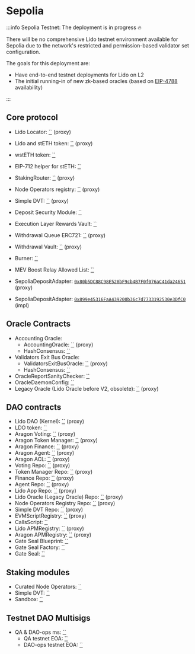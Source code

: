 # Sepolia

:::info
Sepolia Testnet: The deployment is in progress :fire:

There will be no comprehensive Lido testnet environment available for Sepolia due to the network's restricted and permission-based validator set configuration.

The goals for this deployment are:

- Have end-to-end testnet deployments for Lido on L2
- The initial running-in of new zk-based oracles (based on [EIP-4788](https://eips.ethereum.org/EIPS/eip-4788) availability)

:::

## Core protocol

- Lido Locator: [``](https://sepolia.etherscan.io/address/) (proxy)
- Lido and stETH token: [``](https://sepolia.etherscan.io/address/) (proxy)
- wstETH token: [``](https://sepolia.etherscan.io/address/)
- EIP-712 helper for stETH: [``](https://sepolia.etherscan.io/address/)
- StakingRouter: [``](https://sepolia.etherscan.io/address/) (proxy)
- Node Operators registry: [``](https://sepolia.etherscan.io/address/) (proxy)
- Simple DVT: [``](https://sepolia.etherscan.io/address/) (proxy)
- Deposit Security Module: [``](https://sepolia.etherscan.io/address/)
- Execution Layer Rewards Vault: [``](https://sepolia.etherscan.io/address/)
- Withdrawal Queue ERC721: [``](https://sepolia.etherscan.io/address/) (proxy)
- Withdrawal Vault: [``](https://sepolia.etherscan.io/address/) (proxy)
- Burner: [``](https://sepolia.etherscan.io/address/)
- MEV Boost Relay Allowed List: [``](https://sepolia.etherscan.io/address/)

- SepoliaDepositAdapter: [`0x80b5DC88C98E528bF9cb4B7F0f076aC41da24651`](https://sepolia.etherscan.io/address/0x80b5DC88C98E528bF9cb4B7F0f076aC41da24651) (proxy)
- SepoliaDepositAdapter: [`0x899e45316FaA439200b36c7d7733192530e3DfC0`](https://sepolia.etherscan.io/address/0x899e45316FaA439200b36c7d7733192530e3DfC0) (impl)

## Oracle Contracts

- Accounting Oracle:
  - AccountingOracle: [``](https://sepolia.etherscan.io/address/) (proxy)
  - HashConsensus: [``](https://sepolia.etherscan.io/address/)
- Validators Exit Bus Oracle:
  - ValidatorsExitBusOracle: [``](https://sepolia.etherscan.io/address/) (proxy)
  - HashConsensus: [``](https://sepolia.etherscan.io/address/)
- OracleReportSanityChecker: [``](https://sepolia.etherscan.io/address/)
- OracleDaemonConfig: [``](https://sepolia.etherscan.io/address/)
- Legacy Oracle (Lido Oracle before V2, obsolete): [``](https://sepolia.etherscan.io/address/) (proxy)

## DAO contracts

- Lido DAO (Kernel): [``](https://sepolia.etherscan.io/address/) (proxy)
- LDO token: [``](https://sepolia.etherscan.io/address/)
- Aragon Voting: [``](https://sepolia.etherscan.io/address/) (proxy)
- Aragon Token Manager: [``](https://sepolia.etherscan.io/address/) (proxy)
- Aragon Finance: [``](https://sepolia.etherscan.io/address/) (proxy)
- Aragon Agent: [``](https://sepolia.etherscan.io/address/) (proxy)
- Aragon ACL: [``](https://sepolia.etherscan.io/address/) (proxy)
- Voting Repo: [``](https://sepolia.etherscan.io/address/) (proxy)
- Token Manager Repo: [``](https://sepolia.etherscan.io/address/) (proxy)
- Finance Repo: [``](https://sepolia.etherscan.io/address/) (proxy)
- Agent Repo: [``](https://sepolia.etherscan.io/address/) (proxy)
- Lido App Repo: [``](https://sepolia.etherscan.io/address/) (proxy)
- Lido Oracle (Legacy Oracle) Repo: [``](https://sepolia.etherscan.io/address/) (proxy)
- Node Operators Registry Repo: [``](https://sepolia.etherscan.io/address/) (proxy)
- Simple DVT Repo: [``](https://sepolia.etherscan.io/address/) (proxy)
- EVMScriptRegistry: [``](https://sepolia.etherscan.io/address/) (proxy)
- CallsScript: [``](https://sepolia.etherscan.io/address/)
- Lido APMRegistry: [``](https://sepolia.etherscan.io/address/) (proxy)
- Aragon APMRegistry: [``](https://sepolia.etherscan.io/address/) (proxy)
- Gate Seal Blueprint: [``](https://sepolia.etherscan.io/address/)
- Gate Seal Factory: [``](https://sepolia.etherscan.io/address/)
- Gate Seal: [``](https://sepolia.etherscan.io/address/)

## Staking modules

- Curated Node Operators: [``](https://sepolia.etherscan.io/address/)
- Simple DVT: [``](https://sepolia.etherscan.io/address/)
- Sandbox: [``](https://sepolia.etherscan.io/address/)

## Testnet DAO Multisigs

- QA & DAO-ops ms: [``](https://stg.sepolia-safe.protofire.io/home?safe=sepolia:)
  - QA testnet EOA: [``](https://sepolia.etherscan.io/address/)
  - DAO-ops testnet EOA: [``](https://sepolia.etherscan.io/address/)

